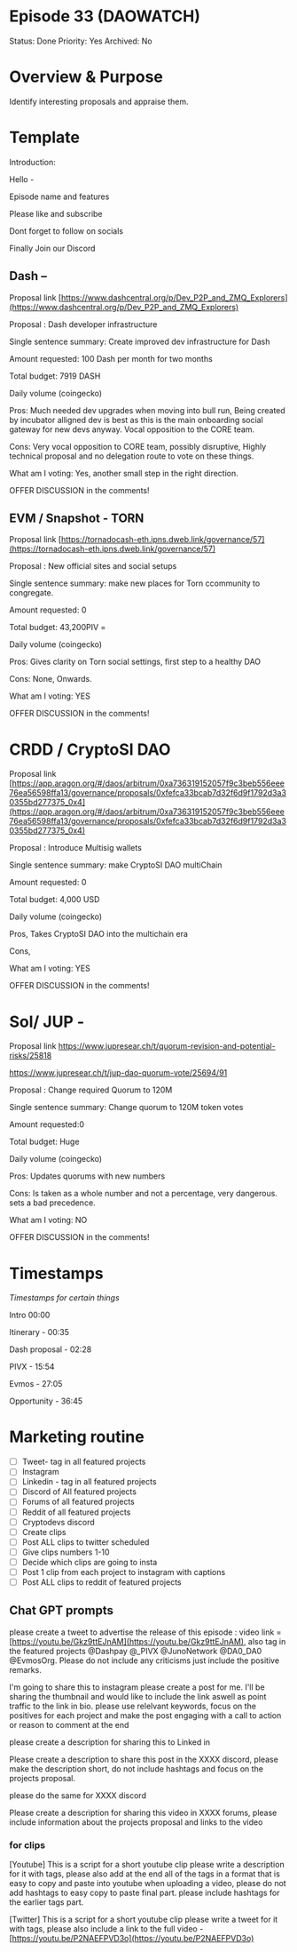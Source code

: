 # Episode 33 (DAOWATCH)

Status: Done
Priority: Yes
Archived: No

# **Overview & Purpose**

Identify interesting proposals and appraise them.

# **Template**

Introduction:

Hello -

Episode name and features

Please like and subscribe

Dont forget to follow on socials

Finally Join our Discord

## Dash –

Proposal link [https://www.dashcentral.org/p/Dev_P2P_and_ZMQ_Explorers](https://www.dashcentral.org/p/Dev_P2P_and_ZMQ_Explorers)

Proposal : Dash developer infrastructure

Single sentence summary: Create improved dev infrastructure for Dash

Amount requested: 100 Dash per month for two months

Total budget: 7919 DASH

Daily volume (coingecko)

Pros: Much needed dev upgrades when moving into bull run, Being created by incubator alligned dev is best as this is the main onboarding social gateway for new devs anyway. Vocal opposition to the CORE team.

Cons: Very vocal opposition to CORE team, possibly disruptive, Highly technical proposal and no delegation route to vote on these things.

What am I voting: Yes, another small step in the right direction.

OFFER DISCUSSION in the comments!

## EVM / Snapshot - TORN

Proposal link [https://tornadocash-eth.ipns.dweb.link/governance/57](https://tornadocash-eth.ipns.dweb.link/governance/57)

Proposal : New official sites and social setups

Single sentence summary: make new places for Torn ccommunity to congregate.

Amount requested: 0

Total budget: 43,200PIV =

Daily volume (coingecko)

Pros: Gives clarity on Torn social settings, first step to a healthy DAO

Cons: None, Onwards.

What am I voting: YES

OFFER DISCUSSION in the comments!

# CRDD / CryptoSI DAO

Proposal link [https://app.aragon.org/#/daos/arbitrum/0xa736319152057f9c3beb556eee76ea56598ffa13/governance/proposals/0xfefca33bcab7d32f6d9f1792d3a30355bd277375_0x4](https://app.aragon.org/#/daos/arbitrum/0xa736319152057f9c3beb556eee76ea56598ffa13/governance/proposals/0xfefca33bcab7d32f6d9f1792d3a30355bd277375_0x4)

Proposal : Introduce Multisig wallets

Single sentence summary: make CryptoSI DAO multiChain

Amount requested: 0

Total budget: 4,000 USD

Daily volume (coingecko)

Pros, Takes CryptoSI DAO into the multichain era

Cons, 

What am I voting: YES

OFFER DISCUSSION in the comments!

# **Sol/ JUP -**

Proposal link https://www.jupresear.ch/t/quorum-revision-and-potential-risks/25818

https://www.jupresear.ch/t/jup-dao-quorum-vote/25694/91

Proposal : Change required Quorum to 120M 

Single sentence summary: Change quorum to 120M token votes

Amount requested:0

Total budget: Huge

Daily volume (coingecko)

Pros: Updates quorums with new numbers

Cons: Is taken as a whole number and not a percentage, very dangerous. sets a bad precedence.

What am I voting: NO

OFFER DISCUSSION in the comments!

# **Timestamps**

*Timestamps for certain things*

Intro 00:00

Itinerary - 00:35

Dash proposal - 02:28

PIVX - 15:54

Evmos - 27:05

Opportunity - 36:45

# Marketing routine

- [ ]  Tweet- tag in all featured projects
- [ ]  Instagram
- [ ]  Linkedin - tag in all featured projects
- [ ]  Discord of All featured projects
- [ ]  Forums of all featured projects
- [ ]  Reddit of all featured projects
- [ ]  Cryptodevs discord
- [ ]  Create clips
- [ ]  Post ALL clips to twitter scheduled
- [ ]  Give clips numbers 1-10
- [ ]  Decide which clips are going to insta
- [ ]  Post 1 clip from each project to instagram with captions
- [ ]  Post ALL clips to reddit of featured projects

## Chat GPT prompts

please create a tweet to advertise the release of this episode : video link = [https://youtu.be/Gkz9ttEJnAM](https://youtu.be/Gkz9ttEJnAM), also tag in the featured projects @Dashpay @_PIVX @JunoNetwork @DA0_DA0 @EvmosOrg. Please do not include any criticisms just include the positive remarks.

I'm going to share this to instagram please create a post for me. I'll be sharing the thumbnail and would like to include the link aswell as point traffic to the link in bio. please use relelvant keywords, focus on the positives for each project and make the post engaging with a call to action or reason to comment at the end

please create a description for sharing this to Linked in

Please create a description to share this post in the XXXX discord, please make the description short, do not include hashtags and focus on the projects proposal.

please do the same for XXXX discord

Please create a description for sharing this video in XXXX forums, please include information about the projects proposal and links to the video

### for clips

[Youtube] This is a script for a short youtube clip please write a description for it with tags, please also add at the end all of the tags in a format that is easy to copy and paste into youtube when uploading a video, please do not add hashtags to easy copy to paste final part. please include hashtags for the earlier tags part.

[Twitter] This is a script for a short youtube clip please write a tweet for it with tags, please also include a link to the full video - [https://youtu.be/P2NAEFPVD3o](https://youtu.be/P2NAEFPVD3o)